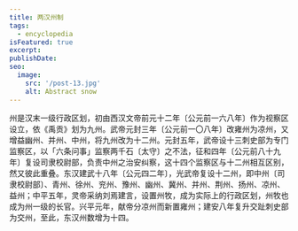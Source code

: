 ```yaml
---
title: 两汉州制
tags:
  - encyclopedia
isFeatured: true
excerpt: 
publishDate: 
seo:
  image:
    src: '/post-13.jpg'
    alt: Abstract snow
---
```


州是汉末一级行政区划，初由西汉文帝前元十二年〔公元前一六八年〕作为视察区设立，依《禹贡》划为九州。武帝元封三年〔公元前一〇八年〕改雍州为凉州，又增益幽州、并州、中州，将九州改为十二州。元封五年，武帝设十三刺史部为专门监察区，以「六条问事」监察两千石〔太守〕之不法，征和四年〔公元前八十九年〕复设司隶校尉部，负责中州之治安纠察，这十四个监察区与十二州相互区别，然又彼此重叠。东汉建武十八年〔公元四二年〕，光武帝复设十二州，即中州〔司隶校尉部〕、青州、徐州、兖州、豫州、幽州、冀州、并州、荆州、扬州、凉州、益州；中平五年，灵帝采纳刘焉建言，设置州牧，成为实际上的行政区划，州牧也成为州一级的长官。兴平元年，献帝分凉州而新置雍州；建安八年复升交趾刺史部为交州，至此，东汉州数增为十四。
